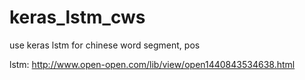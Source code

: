 # keras_lstm_cws

use keras lstm for chinese word segment, pos

lstm: http://www.open-open.com/lib/view/open1440843534638.html
